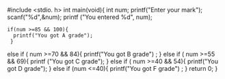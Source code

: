 #include <stdio. h>
int main(void){
int num;
printf("Enter your mark");
scanf("%d",&num);
printf ("You entered %d", num);

    if(num >=85 && 100){
      printf("You got A grade");
     }
   else if ( num >=70 && 84){
     printf("You got B grade") ; 
    }
   else if ( num >=55 && 69){
     printf ("You got C grade");
    }
   else if ( num >=40 && 54){
     printf("You got D grade");
   }
    else if (num <=40){
     printf("You got F grade") ;
   }
return 0;
}
